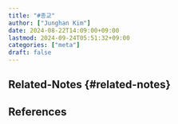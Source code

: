 ```yaml
---
title: "#종교"
author: ["Junghan Kim"]
date: 2024-08-22T14:09:00+09:00
lastmod: 2024-09-24T05:51:32+09:00
categories: ["meta"]
draft: false
---
```


## Related-Notes {#related-notes}

## References

<style>.csl-entry{text-indent: -1.5em; margin-left: 1.5em;}</style><div class="csl-bib-body">
</div>

